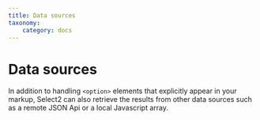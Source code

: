 ```yaml
---
title: Data sources
taxonomy:
    category: docs
---
```


# Data sources

In addition to handling `<option>` elements that explicitly appear in your markup, Select2 can also retrieve the results from other data sources such as a remote JSON Api or a local Javascript array.
